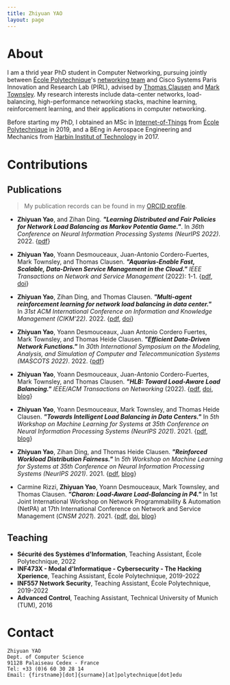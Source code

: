 ```yaml
---
title: Zhiyuan YAO
layout: page
---
```



# About
  

I am a thrid year PhD student in Computer Networking, pursuing jointly between [École Polytechnique](https://www.polytechnique.edu/en)'s [networking team](https://www.epizeuxis.net) and Cisco Systems Paris Innovation and Research Lab (PIRL), advised by [Thomas Clausen](https://www.thomasclausen.net/en/) and [Mark Townsley](https://scholar.google.co.uk/citations?user=RSW64hsAAAAJ&hl=fr&oi=ao). My research interests include data-center networks, load-balancing, high-performance networking stacks, machine learning, reinforcement learning, and their applications in computer networking.

  

Before starting my PhD, I obtained an MSc in [Internet-of-Things](https://programmes.polytechnique.edu/en/master-all-msct-programs/internet-of-things-innovation-and-management-master/internet-of-things) from [École Polytechnique](https://www.polytechnique.edu/en) in 2019, and a BEng in Aerospace Engineering and Mechanics from [Harbin Institut of Technology](http://en.hit.edu.cn) in 2017.

  

# Contributions

  
## Publications

> My publication records can be found in my [ORCID profile](https://orcid.org/my-orcid?orcid=0000-0002-7211-1506).
>

- **Zhiyuan Yao**, and Zihan Ding. ***"Learning Distributed and Fair Policies for Network Load Balancing as Markov Potentia Game."***. In _36th Conference on Neural Information Processing Systems (NeurIPS 2022)_. 2022. {[pdf](https://arxiv.org/pdf/2206.01451.pdf)}

- **Zhiyuan Yao**, Yoann Desmouceaux, Juan-Antonio Cordero-Fuertes, Mark Townsley, and Thomas Clausen. ***"Aquarius-Enable Fast, Scalable, Data-Driven Service Management in the Cloud."*** _IEEE Transactions on Network and Service Management_ (2022): 1-1. {[pdf](https://www.researchgate.net/profile/Zhiyuan_Yao13/publication/362600719_Aquarius_-Enable_Fast_Scalable_Data-Driven_Service_Management_in_the_Cloud/links/62fe6462e3c7de4c346664e6/Aquarius-Enable-Fast-Scalable-Data-Driven-Service-Management-in-the-Cloud.pdf), [doi](https://ieeexplore.ieee.org/abstract/document/9852806/)}

- **Zhiyuan Yao**, Zihan Ding, and Thomas Clausen. ***"Multi-agent reinforcement learning for network load balancing in data center."*** In _31st ACM International Conference on Information and Knowledge Management (CIKM'22)_. 2022. {[pdf](https://www.researchgate.net/profile/Zhiyuan_Yao13/publication/358163217_Multi-Agent_Reinforcement_Learning_for_Network_Load_Balancing_in_Data_Center/links/62fe5fd3e3c7de4c34666311/Multi-Agent-Reinforcement-Learning-for-Network-Load-Balancing-in-Data-Center.pdf), [doi](https://doi.org/10.1145/3511808.3557133)}

- **Zhiyuan Yao**, Yoann Desmouceaux, Juan Antonio Cordero Fuertes, Mark Townsley, and Thomas Heide Clausen. ***"Efficient Data-Driven Network Functions."*** In _30th International Symposium on the Modeling, Analysis, and Simulation of Computer and Telecommunication Systems (MASCOTS 2022)_. 2022. {[pdf](https://arxiv.org/pdf/2208.11385.pdf)}

- **Zhiyuan Yao**, Yoann Desmouceaux, Juan-Antonio Cordero-Fuertes, Mark Townsley, and Thomas Clausen. ***"HLB: Toward Load-Aware Load Balancing."*** _IEEE/ACM Transactions on Networking_ (2022). {[pdf](https://www.researchgate.net/profile/Thomas-Heide-Clausen/publication/361079972_HLB_Toward_Load-Aware_Load_Balancing/links/62f625d179550d6d1c764407/HLB-Toward-Load-Aware-Load-Balancing.pdf), [doi](https://ieeexplore.ieee.org/abstract/document/9787813), [blog](https://zyao.xyz/phd/paper/2022/06/06/paper-hlb/)}

- **Zhiyuan Yao**, Yoann Desmouceaux, Mark Townsley, and Thomas Heide Clausen. ***"Towards Intelligent Load Balancing in Data Centers."*** In _5th Workshop on Machine Learning for Systems at 35th Conference on Neural Information Processing Systems (NeurIPS 2021)_. 2021. {[pdf](https://arxiv.org/pdf/2110.15788.pdf), [blog](https://zyao.xyz/phd/paper/2021/12/19/paper-neurips/)}

- **Zhiyuan Yao**, Zihan Ding, and Thomas Heide Clausen. ***"Reinforced Workload Distribution Fairness."*** In _5th Workshop on Machine Learning for Systems at 35th Conference on Neural Information Processing Systems (NeurIPS 2021)_. 2021. {[pdf](https://arxiv.org/pdf/2111.00008.pdf), [blog](https://zyao.xyz/phd/paper/2021/12/19/paper-neurips/)}

- Carmine Rizzi, **Zhiyuan Yao**, Yoann Desmouceaux, Mark Townsley, and Thomas Clausen. _**"Charon: Load-Aware Load-Balancing in P4."**_ In 1st Joint International Workshop on Network Programmability & Automation (NetPA) at 17th International Conference on Network and Service Management (*CNSM 2021*). 2021. {[pdf](https://www.thomasclausen.net/wp-content/uploads/2021/11/2110.14389.pdf), [doi](https://ieeexplore.ieee.org/abstract/document/9615535), [blog](https://zyao.xyz/phd/paper/2021/12/19/paper-cnsm/)}


## Teaching

- **Sécurité des Systèmes d'Information**, Teaching Assistant,  École Polytechnique, 2022
- **INF473X - Modal d'Informatique - Cybersecurity - The Hacking Xperience**, Teaching Assistant, École Polytechnique, 2019-2022
- **INF557 Network Security**, Teaching Assistant, École Polytechnique, 2019-2022
- **Advanced Control**, Teaching Assistant, Technical University of Munich (TUM), 2016


# Contact

  

```
Zhiyuan YAO
Dept. of Computer Science
91128 Palaiseau Cedex - France
Tel: +33 (0)6 60 30 28 14
Email: {firstname}[dot]{surname}[at]polytechnique[dot]edu
```